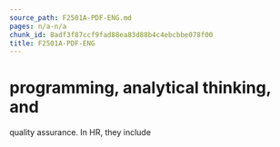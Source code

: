 ```yaml
---
source_path: F2501A-PDF-ENG.md
pages: n/a-n/a
chunk_id: 8adf3f87ccf9fad88ea83d88b4c4ebcbbe078f00
title: F2501A-PDF-ENG
---
```

# programming, analytical thinking, and

quality assurance. In HR, they include
